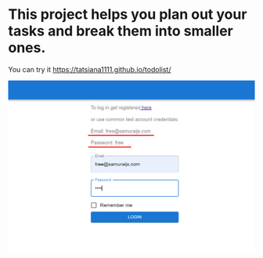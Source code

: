 # This project helps you plan out your tasks and break them into smaller ones.

You can try it https://tatsiana1111.github.io/todolist/

![The screenshot shows a free login and password, but you can also register in the system.](https://github.com/Tatsiana1111/todolist/raw/main/public/screenshots/img.png)
